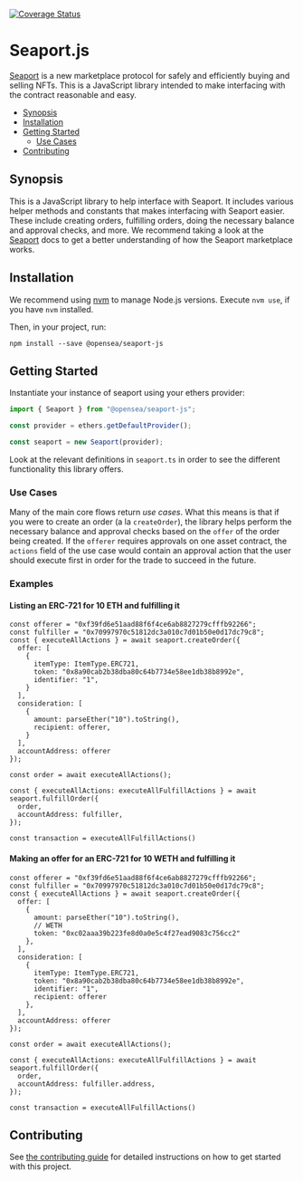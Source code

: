 [![Coverage Status](https://coveralls.io/repos/github/ProjectOpenSea/seaport-js/badge.svg?branch=main)](https://coveralls.io/github/ProjectOpenSea/seaport-js?branch=main)

# Seaport.js

[Seaport](https://github.com/ProjectOpenSea/seaport) is a new marketplace protocol for safely and efficiently buying and selling NFTs. This is a JavaScript library intended to make interfacing with the contract reasonable and easy.

- [Synopsis](#synopsis)
- [Installation](#installation)
- [Getting Started](#getting-started)
  - [Use Cases](#use-cases)
- [Contributing](#contributing)

## Synopsis

This is a JavaScript library to help interface with Seaport. It includes various helper methods and constants that makes interfacing with Seaport easier. These include creating orders, fulfilling orders, doing the necessary balance and approval checks, and more. We recommend taking a look at the [Seaport](https://github.com/ProjectOpenSea/seaport) docs to get a better understanding of how the Seaport marketplace works.

## Installation

We recommend using [nvm](https://github.com/nvm-sh/nvm) to manage Node.js versions. Execute `nvm use`, if you have `nvm` installed.

Then, in your project, run:

```
npm install --save @opensea/seaport-js
```

## Getting Started

Instantiate your instance of seaport using your ethers provider:

```JavaScript
import { Seaport } from "@opensea/seaport-js";

const provider = ethers.getDefaultProvider();

const seaport = new Seaport(provider);
```

Look at the relevant definitions in `seaport.ts` in order to see the different functionality this library offers.

### Use Cases

Many of the main core flows return _use cases_. What this means is that if you were to create an order (a la `createOrder`), the library helps perform the necessary balance and approval checks based on the `offer` of the order being created. If the `offerer` requires approvals on one asset contract, the `actions` field of the use case would contain an approval action that the user should execute first in order for the trade to succeed in the future.

### Examples

#### Listing an ERC-721 for 10 ETH and fulfilling it

```
const offerer = "0xf39fd6e51aad88f6f4ce6ab8827279cfffb92266";
const fulfiller = "0x70997970c51812dc3a010c7d01b50e0d17dc79c8";
const { executeAllActions } = await seaport.createOrder({
  offer: [
    {
      itemType: ItemType.ERC721,
      token: "0x8a90cab2b38dba80c64b7734e58ee1db38b8992e",
      identifier: "1",
    }
  ],
  consideration: [
    {
      amount: parseEther("10").toString(),
      recipient: offerer,
    }
  ],
  accountAddress: offerer
});

const order = await executeAllActions();

const { executeAllActions: executeAllFulfillActions } = await seaport.fulfillOrder({
  order,
  accountAddress: fulfiller,
});

const transaction = executeAllFulfillActions()
```

#### Making an offer for an ERC-721 for 10 WETH and fulfilling it

```
const offerer = "0xf39fd6e51aad88f6f4ce6ab8827279cfffb92266";
const fulfiller = "0x70997970c51812dc3a010c7d01b50e0d17dc79c8";
const { executeAllActions } = await seaport.createOrder({
  offer: [
    {
      amount: parseEther("10").toString(),
      // WETH
      token: "0xc02aaa39b223fe8d0a0e5c4f27ead9083c756cc2"
    },
  ],
  consideration: [
    {
      itemType: ItemType.ERC721,
      token: "0x8a90cab2b38dba80c64b7734e58ee1db38b8992e",
      identifier: "1",
      recipient: offerer
    },
  ],
  accountAddress: offerer
});

const order = await executeAllActions();

const { executeAllActions: executeAllFulfillActions } = await seaport.fulfillOrder({
  order,
  accountAddress: fulfiller.address,
});

const transaction = executeAllFulfillActions()
```

## Contributing

See [the contributing guide](CONTRIBUTING.md) for detailed instructions on how to get started with this project.
